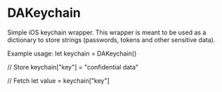 # DAKeychain

Simple iOS keychain wrapper. This wrapper is meant to be used as a dictionary to store strings (passwords, tokens and other sensitive data).

Example usage:
let keychain = DAKeychain()
        
// Store
keychain["key"] = "confidential data"
        
// Fetch
let value = keychain["key"]

